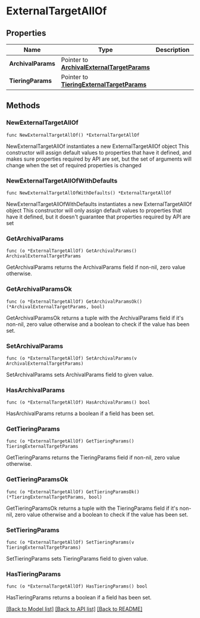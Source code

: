 # ExternalTargetAllOf

## Properties

Name | Type | Description | Notes
------------ | ------------- | ------------- | -------------
**ArchivalParams** | Pointer to [**ArchivalExternalTargetParams**](ArchivalExternalTargetParams.md) |  | [optional] 
**TieringParams** | Pointer to [**TieringExternalTargetParams**](TieringExternalTargetParams.md) |  | [optional] 

## Methods

### NewExternalTargetAllOf

`func NewExternalTargetAllOf() *ExternalTargetAllOf`

NewExternalTargetAllOf instantiates a new ExternalTargetAllOf object
This constructor will assign default values to properties that have it defined,
and makes sure properties required by API are set, but the set of arguments
will change when the set of required properties is changed

### NewExternalTargetAllOfWithDefaults

`func NewExternalTargetAllOfWithDefaults() *ExternalTargetAllOf`

NewExternalTargetAllOfWithDefaults instantiates a new ExternalTargetAllOf object
This constructor will only assign default values to properties that have it defined,
but it doesn't guarantee that properties required by API are set

### GetArchivalParams

`func (o *ExternalTargetAllOf) GetArchivalParams() ArchivalExternalTargetParams`

GetArchivalParams returns the ArchivalParams field if non-nil, zero value otherwise.

### GetArchivalParamsOk

`func (o *ExternalTargetAllOf) GetArchivalParamsOk() (*ArchivalExternalTargetParams, bool)`

GetArchivalParamsOk returns a tuple with the ArchivalParams field if it's non-nil, zero value otherwise
and a boolean to check if the value has been set.

### SetArchivalParams

`func (o *ExternalTargetAllOf) SetArchivalParams(v ArchivalExternalTargetParams)`

SetArchivalParams sets ArchivalParams field to given value.

### HasArchivalParams

`func (o *ExternalTargetAllOf) HasArchivalParams() bool`

HasArchivalParams returns a boolean if a field has been set.

### GetTieringParams

`func (o *ExternalTargetAllOf) GetTieringParams() TieringExternalTargetParams`

GetTieringParams returns the TieringParams field if non-nil, zero value otherwise.

### GetTieringParamsOk

`func (o *ExternalTargetAllOf) GetTieringParamsOk() (*TieringExternalTargetParams, bool)`

GetTieringParamsOk returns a tuple with the TieringParams field if it's non-nil, zero value otherwise
and a boolean to check if the value has been set.

### SetTieringParams

`func (o *ExternalTargetAllOf) SetTieringParams(v TieringExternalTargetParams)`

SetTieringParams sets TieringParams field to given value.

### HasTieringParams

`func (o *ExternalTargetAllOf) HasTieringParams() bool`

HasTieringParams returns a boolean if a field has been set.


[[Back to Model list]](../README.md#documentation-for-models) [[Back to API list]](../README.md#documentation-for-api-endpoints) [[Back to README]](../README.md)



